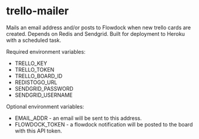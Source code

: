trello-mailer
=============

Mails an email address and/or posts to Flowdock when new trello cards are created. Depends on Redis and Sendgrid. Built for deployment to Heroku with a scheduled task.

Required environment variables:
* TRELLO_KEY
* TRELLO_TOKEN
* TRELLO_BOARD_ID
* REDISTOGO_URL
* SENDGRID_PASSWORD
* SENDGRID_USERNAME

Optional environment variables:
* EMAIL_ADDR - an email will be sent to this address.
* FLOWDOCK_TOKEN - a flowdock notification will be posted to the board with this API token.